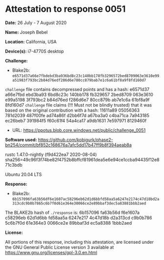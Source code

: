 Attestation to response 0051
============================

**Date:** 26 July - 7 August 2020

**Name:** Joseph Bebel

**Location:** California, USA

**Device(s):** i7-4770S desktop

**Challenge:**

- Blake2b: `e6571d37a66e7fbdebd3ba936bd8c23c140bb178fb3296572bed8709063e3610e99a51983f793bc2b84d76edf286d6e780cc879bab7e1c6a61bf8a9f8fd160d7`

`challenge` file contains decompressed points and has a hash:
	e6571d37 a66e7fbd ebd3ba93 6bd8c23c 
	140bb178 fb329657 2bed8709 063e3610 
	e99a5198 3f793bc2 b84d76ed f286d6e7 
	80cc879b ab7e1c6a 61bf8a9f 8fd160d7 
`challenge` file claims (!!! Must not be blindly trusted) that it was based on the original contribution with a hash:
	11611a89 05056363 781d2039 487f00fe 
	ad74a86f d2bb6f7d a67ba3a0 c4ba71ca 
	7a943185 ec26beb7 391984f5 f60c61f4 
	54a4ca17 a9db1631 7e597971 8129460f 

- URL: https://ppotus.blob.core.windows.net/public/challenge_0051

**Software used:** https://github.com/kobigurk/phase2-bn254/commit/bf852c168676a7afc5dd17b47ff9b8f394aeab8a

rustc 1.47.0-nightly (f9d422ea7 2020-08-04) sha256=49c96f3f74be82f4752b8bffcf81961dea5e6e94ce1ccba94435f12e871c3bdb

Ubuntu 20.04 LTS

**Response:**

- Blake2b: `6b157096fa63b56df6e1607ac58296eb62d1d6bbfd58aa5a6247e2174c47d18bd2a313cdc9b0b7865c6b7f0d61e364e30066ce2e89bbaf3dec5a83881bbb2aed`

The BLAKE2b hash of `./response` is:
	6b157096 fa63b56d f6e1607a c58296eb 
	62d1d6bb fd58aa5a 6247e217 4c47d18b 
	d2a313cd c9b0b786 5c6b7f0d 61e364e3 
	0066ce2e 89bbaf3d ec5a8388 1bbb2aed

**License:**

All portions of this response, including this attestation, are licensed under the GNU General Public License version 3 available at https://www.gnu.org/licenses/gpl-3.0.en.html